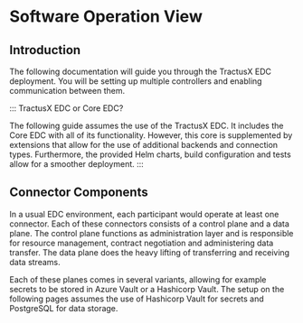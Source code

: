 # Software Operation View

## Introduction

The following documentation will guide you through the TractusX EDC deployment.
You will be setting up multiple controllers and enabling communication between them.

::: TractusX EDC or Core EDC?

The following guide assumes the use of the TractusX EDC.
It includes the Core EDC with all of its functionality.
However, this core is supplemented by extensions that allow for the use of additional backends and connection types.
Furthermore, the provided Helm charts, build configuration and tests allow for a smoother deployment.
:::

## Connector Components

In a usual EDC environment, each participant would operate at least one connector.
Each of these connectors consists of a control plane and a data plane.
The control plane functions as administration layer and is responsible for resource management, contract negotiation and administering data transfer.
The data plane does the heavy lifting of transferring and receiving data streams.

Each of these planes comes in several variants, allowing for example secrets to be stored in Azure Vault or a Hashicorp Vault.
The setup on the following pages assumes the use of Hashicorp Vault for secrets and PostgreSQL for data storage.
